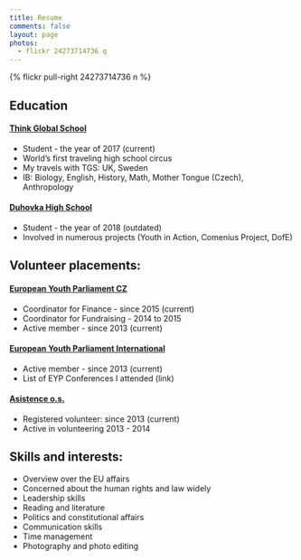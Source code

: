 ```yaml
---
title: Resume
comments: false
layout: page
photos:
  - flickr 24273714736 q
---
```

{% flickr pull-right 24273714736 n %}

## Education

#### [Think Global School](http://thinkglobalschool.org/)
- Student - the year of 2017 (current)
- World’s first traveling high school circus
- My travels with TGS: UK, Sweden
- IB: Biology, English, History, Math, Mother Tongue (Czech), Anthropology

#### [Duhovka High School](http://www.duhovkagymnazium.cz/en/)
- Student - the year of 2018 (outdated)
- Involved in numerous projects (Youth in Action, Comenius Project, DofE)


## Volunteer placements:

#### [European Youth Parliament CZ](http://eyp.cz/en/)
- Coordinator for Finance - since 2015 (current)
- Coordinator for Fundraising - 2014 to 2015
- Active member - since 2013 (current)

#### [European Youth Parliament International](http://eyp.org/)
- Active member - since 2013 (current)
- List of EYP Conferences I attended (link)

#### [Asistence o.s.](http://asistence.org/)
- Registered volunteer: since 2013 (current)
- Active in volunteering 2013 - 2014


## Skills and interests:
- Overview over the EU affairs
- Concerned about the human rights and law widely
- Leadership skills
- Reading and literature
- Politics and constitutional affairs
- Communication skills
- Time management
- Photography and photo editing
